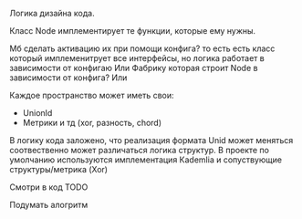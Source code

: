 Логика дизайна кода.

Класс Node имплементирует те функции, которые ему нужны.

Мб сделать активацию их при помощи конфига?
то есть есть класс который имплеменитрует все интерфейсы, но логика работает в зависимости от конфигаю
Или Фабрику которая строит Node в зависимости от конфига?
Или 



Каждое пространство может иметь свои:

- UnionId
- Метрики и тд (xor, разность, chord)

В логику кода заложено, что реализация формата Unid может меняться
соотвественно может различаться логика структур.
В проекте по умолчанию используются имплементация Каdemlia и сопуствующие структуры/метрика (Xor)
 


Смотри в код TODO

Подумать алогритм 